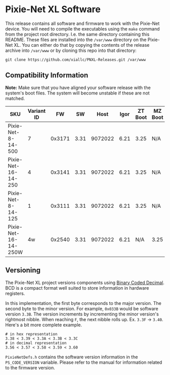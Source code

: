 # Pixie-Net XL Software

This release contains all software and firmware to work with the Pixie-Net device. You
will need to compile the executables using the `make` command from the project root
directory. I.e. the same directory containing this README. These files are installed
into the `/var/www` directory on the Pixie-Net XL. You can either do that by copying
the contents of the release archive into `/var/www` or by cloning this repo into that
directory:

```
git clone https://github.com/xiallc/PNXL-Releases.git /var/www
```

## Compatibility Information

**Note:** Make sure that you have aligned your software release with the system's
boot files. The system will become unstable if these are not matched.

| SKU                  | Variant ID | FW     | SW   | Host    | Igor | ZT Boot | MZ Boot | SD Image |
|----------------------|------------|--------|------|---------|------|---------|---------|----------|
| Pixie-Net-8-14-500   | 7          | 0x3171 | 3.31 | 9072022 | 6.21 | 3.25    | N/A     | 09072022 |
| Pixie-Net-16-14-250  | 4          | 0x3141 | 3.31 | 9072022 | 6.21 | 3.25    | N/A     | 09072022 |
| Pixie-Net-8-14-125   | 1          | 0x3111 | 3.31 | 9072022 | 6.21 | 3.25    | N/A     | 09072022 |
| Pixie-Net-16-14-250W | 4w         | 0x2540 | 3.31 | 9072022 | 6.21 | N/A     | 3.25    | 09072022 |

## Versioning

The Pixie-Net XL project versions components
using [Binary Coded Decimal](https://en.wikipedia.org/wiki/Binary-coded_decimal).
BCD is a compact format well suited to store information in hardware registers.

In this implementation, the first byte corresponds to the major version. The second
byte to the minor version. For example, `0x033B` would be software version `3.3B`. The
version increments by incrementing the minor version's rightmost nibble. When reaching
`F`, the next nibble rolls up. Ex. `3.3F` -> `3.40`. Here's a bit more complete example.

```
# in hex representation
3.38 < 3.39 < 3.3A < 3.3B < 3.3C
# in decimal representation
3.56 < 3.57 < 3.58 < 3.59 < 3.60
```

`PixieNetDefs.h` contains the software version information in the `PS_CODE_VERSION`
variable. Please refer to the manual for information related to the firmware version.